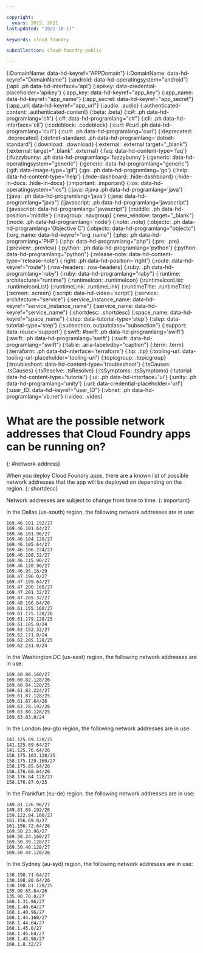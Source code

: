 ```yaml
---

copyright:
  years: 2015, 2021
lastupdated: "2021-10-17"

keywords: cloud foundry

subcollection: cloud-foundry-public

---
```



{:DomainName: data-hd-keyref="APPDomain"}
{:DomainName: data-hd-keyref="DomainName"}
{:android: data-hd-operatingsystem="android"}
{:api: .ph data-hd-interface='api'}
{:apikey: data-credential-placeholder='apikey'}
{:app_key: data-hd-keyref="app_key"}
{:app_name: data-hd-keyref="app_name"}
{:app_secret: data-hd-keyref="app_secret"}
{:app_url: data-hd-keyref="app_url"}
{:audio: .audio}
{:authenticated-content: .authenticated-content}
{:beta: .beta}
{:c#: .ph data-hd-programlang='c#'}
{:c#: data-hd-programlang="c#"}
{:cli: .ph data-hd-interface='cli'}
{:codeblock: .codeblock}
{:curl: #curl .ph data-hd-programlang='curl'}
{:curl: .ph data-hd-programlang='curl'}
{:deprecated: .deprecated}
{:dotnet-standard: .ph data-hd-programlang='dotnet-standard'}
{:download: .download}
{:external: .external target="_blank"}
{:external: target="_blank" .external}
{:faq: data-hd-content-type='faq'}
{:fuzzybunny: .ph data-hd-programlang='fuzzybunny'}
{:generic: data-hd-operatingsystem="generic"}
{:generic: data-hd-programlang="generic"}
{:gif: data-image-type='gif'}
{:go: .ph data-hd-programlang='go'}
{:help: data-hd-content-type='help'}
{:hide-dashboard: .hide-dashboard}
{:hide-in-docs: .hide-in-docs}
{:important: .important}
{:ios: data-hd-operatingsystem="ios"}
{:java: #java .ph data-hd-programlang='java'}
{:java: .ph data-hd-programlang='java'}
{:java: data-hd-programlang="java"}
{:javascript: .ph data-hd-programlang='javascript'}
{:javascript: data-hd-programlang="javascript"}
{:middle: .ph data-hd-position='middle'}
{:navgroup: .navgroup}
{:new_window: target="_blank"}
{:node: .ph data-hd-programlang='node'}
{:note: .note}
{:objectc: .ph data-hd-programlang='Objective C'}
{:objectc: data-hd-programlang="objectc"}
{:org_name: data-hd-keyref="org_name"}
{:php: .ph data-hd-programlang='PHP'}
{:php: data-hd-programlang="php"}
{:pre: .pre}
{:preview: .preview}
{:python: .ph data-hd-programlang='python'}
{:python: data-hd-programlang="python"}
{:release-note: data-hd-content-type='release-note'}
{:right: .ph data-hd-position='right'}
{:route: data-hd-keyref="route"}
{:row-headers: .row-headers}
{:ruby: .ph data-hd-programlang='ruby'}
{:ruby: data-hd-programlang="ruby"}
{:runtime: architecture="runtime"}
{:runtimeIcon: .runtimeIcon}
{:runtimeIconList: .runtimeIconList}
{:runtimeLink: .runtimeLink}
{:runtimeTitle: .runtimeTitle}
{:screen: .screen}
{:script: data-hd-video='script'}
{:service: architecture="service"}
{:service_instance_name: data-hd-keyref="service_instance_name"}
{:service_name: data-hd-keyref="service_name"}
{:shortdesc: .shortdesc}
{:space_name: data-hd-keyref="space_name"}
{:step: data-tutorial-type='step'}
{:step: data-tutorial-type='step'} <!-- Apply to steps for automatic numbering -->
{:subsection: outputclass="subsection"}
{:support: data-reuse='support'}
{:swift: #swift .ph data-hd-programlang='swift'}
{:swift: .ph data-hd-programlang='swift'}
{:swift: data-hd-programlang="swift"}
{:table: .aria-labeledby="caption"}
{:term: .term}
{:terraform: .ph data-hd-interface='terraform'}
{:tip: .tip}
{:tooling-url: data-tooling-url-placeholder='tooling-url'}
{:topicgroup: .topicgroup}
{:troubleshoot: data-hd-content-type='troubleshoot'}
{:tsCauses: .tsCauses}
{:tsResolve: .tsResolve}
{:tsSymptoms: .tsSymptoms}
{:tutorial: data-hd-content-type='tutorial'}
{:ui: .ph data-hd-interface='ui'}
{:unity: .ph data-hd-programlang='unity'}
{:url: data-credential-placeholder='url'}
{:user_ID: data-hd-keyref="user_ID"}
{:vbnet: .ph data-hd-programlang='vb.net'}
{:video: .video}


# What are the possible network addresses that Cloud Foundry apps can be running on?
{: #network-address}

When you deploy Cloud Foundry apps, there are a known list of possible network addresses that the app will be deployed on depending on the region.
{: shortdesc}

Network addresses are subject to change from time to time. 
{: important}

<!--- Everything below this line is refreshed periodically --->
In the Dallas (us-south) region, the following network addresses are in use:
```
169.46.101.192/27
169.46.101.64/27
169.46.101.96/27
169.46.104.128/27
169.46.105.64/27
169.46.106.224/27
169.46.108.32/27
169.46.115.96/27
169.46.120.96/27
169.46.95.16/29
169.47.196.0/27
169.47.199.64/27
169.47.200.160/27
169.47.201.32/27
169.47.205.32/27
169.48.166.64/26
169.61.155.160/27
169.61.175.128/26
169.61.179.128/25
169.61.185.0/24
169.62.152.32/27
169.62.171.0/24
169.62.205.128/25
169.62.231.0/24
```

In the Washington DC (us-east) region, the following network addresses are in use:
```
169.60.80.160/27
169.60.82.128/26
169.60.84.128/25
169.61.82.224/27
169.61.87.128/25
169.61.87.64/26
169.63.78.192/26
169.63.80.128/25
169.63.83.0/24
```

In the London (eu-gb) region, the following network addresses are in use:
```
141.125.69.128/25
141.125.69.64/27
141.125.76.64/26
158.175.103.128/25
158.175.120.160/27
158.175.85.64/26
158.176.68.64/26
158.176.84.128/27
158.176.87.0/25
```

In the Frankfurt (eu-de) region, the following network addresses are in use:
```
149.81.126.96/27
149.81.69.192/26
159.122.84.160/27
161.156.69.0/27
161.156.72.64/26
169.50.23.96/27
169.50.24.160/27
169.50.39.128/27
169.50.40.128/27
169.50.44.128/26
```

In the Sydney (au-syd) region, the following network addresses are in use:
```
130.198.71.64/27
130.198.80.64/26
130.198.81.128/25
135.90.65.64/26
135.90.70.0/27
168.1.31.96/27
168.1.40.64/27
168.1.40.96/27
168.1.44.160/27
168.1.44.64/27
168.1.45.0/27
168.1.45.64/27
168.1.45.96/27
168.1.8.32/27
```

